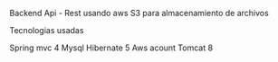 Backend Api - Rest usando aws S3 para almacenamiento de archivos

Tecnologias usadas

Spring mvc 4
Mysql
Hibernate 5
Aws acount
Tomcat 8